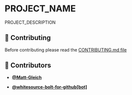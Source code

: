 <!-- DO NOT REMOVE - contributor_list:data:start:["Matt-Gleich", "whitesource-bolt-for-github[bot]"]:end -->

# PROJECT_NAME

PROJECT_DESCRIPTION

## 🙌 Contributing

Before contributing please read the [CONTRIBUTING.md file](https://github.com/Matt-Gleich/PROJECT_NAME/CONTRIBUTING.md)

<!-- DO NOT REMOVE - contributor_list:start -->

## 👥 Contributors

- **[@Matt-Gleich](https://github.com/Matt-Gleich)**

- **[@whitesource-bolt-for-github[bot]](https://github.com/apps/whitesource-bolt-for-github)**

<!-- DO NOT REMOVE - contributor_list:end -->
